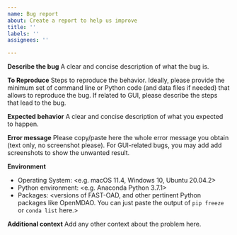 ```yaml
---
name: Bug report
about: Create a report to help us improve
title: ''
labels: ''
assignees: ''

---
```


**Describe the bug**
A clear and concise description of what the bug is.

**To Reproduce**
Steps to reproduce the behavior. 
Ideally, please provide the minimum set of command line or Python code (and data files if needed) that allows to reproduce the bug.
If related to GUI, please describe the steps that lead to the bug.

**Expected behavior**
A clear and concise description of what you expected to happen.

**Error message**
Please copy/paste here the whole error message you obtain (text only, no screenshot please).
For GUI-related bugs, you may add add screenshots to show the unwanted result.

**Environment**
- Operating System: <e.g. macOS 11.4, Windows 10, Ubuntu 20.04.2>
- Python environment: <e.g. Anaconda Python 3.7.1>
- Packages: <versions of FAST-OAD, and other pertinent Python packages like OpenMDAO. You can just paste the output of `pip freeze` or `conda list` here.>

**Additional context**
Add any other context about the problem here.
